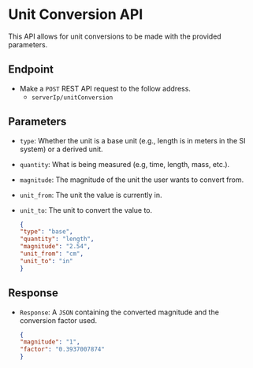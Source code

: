 # Unit Conversion API

This API allows for unit conversions to be made with the provided parameters.

## Endpoint
- Make a `POST` REST API request to the follow address.
    - `serverIp/unitConversion`

## Parameters
- `type`: Whether the unit is a base unit (e.g., length is in meters in the SI system) or a derived unit.
- `quantity`: What is being measured (e.g, time, length, mass, etc.).
- `magnitude`: The magnitude of the unit the user wants to convert from.
- `unit_from`: The unit the value is currently in.
- `unit_to`: The unit to convert the value to.

    ```json
    {
    "type": "base",
    "quantity": "length", 
    "magnitude": "2.54",
    "unit_from": "cm",
    "unit_to": "in"
    }
    ```

## Response
- `Response`: A `JSON` containing the converted magnitude and the conversion factor used.
    
    ```json
    {
    "magnitude": "1",
    "factor": "0.3937007874"
    }
    ```